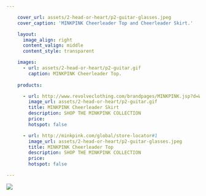 ```yaml
---

    cover_url: assets/2-head-or-heart/p2-guitar-glasses.jpeg
    cover_caption: 'MINKPINK Cheerleader Top and Cheerleader Skirt.'

    layout:
      image_align: right
      content_valign: middle
      content_style: transparent

    images:
      - url: assets/2-head-or-heart/p2-guitar.gif
        caption: MINKPINK Cheerleader Top.
        
    products:

      - url: http://www.revolveclothing.com/brandpages/MINKPINK.jsp?d=Womens#1
        image_url: assets/2-head-or-heart/p2-guitar.gif
        title: MINKPINK Cheerleader Skirt
        description: SHOP THE MINKPINK COLLECTION
        price:
        hotspot: false

      - url: http://minkpink.com/global/store-locator#1
        image_url: assets/2-head-or-heart/p2-guitar-glasses.jpeg
        title: MINKPINK Cheerleader Top
        description: SHOP THE MINKPINK COLLECTION
        price:
        hotspot: false

---
```


<img src="assets/2-head-or-heart/p2-guitar.gif" data-media-id="images:1">